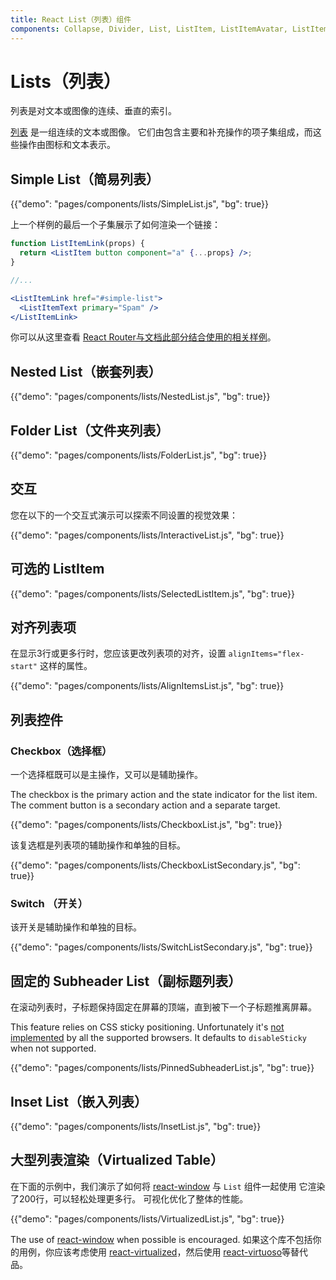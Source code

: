 ```yaml
---
title: React List（列表）组件
components: Collapse, Divider, List, ListItem, ListItemAvatar, ListItemIcon, ListItemSecondaryAction, ListItemText, ListSubheader
---
```


# Lists（列表）

<p class="description">列表是对文本或图像的连续、垂直的索引。</p>

[列表](https://material.io/design/components/lists.html) 是一组连续的文本或图像。 它们由包含主要和补充操作的项子集组成，而这些操作由图标和文本表示。

## Simple List（简易列表）

{{"demo": "pages/components/lists/SimpleList.js", "bg": true}}

上一个样例的最后一个子集展示了如何渲染一个链接：

```jsx
function ListItemLink(props) {
  return <ListItem button component="a" {...props} />;
}

//...

<ListItemLink href="#simple-list">
  <ListItemText primary="Spam" />
</ListItemLink>
```

你可以从这里查看 [React Router与文档此部分结合使用的相关样例](/guides/composition/#react-router)。

## Nested List（嵌套列表）

{{"demo": "pages/components/lists/NestedList.js", "bg": true}}

## Folder List（文件夹列表）

{{"demo": "pages/components/lists/FolderList.js", "bg": true}}

## 交互

您在以下的一个交互式演示可以探索不同设置的视觉效果：

{{"demo": "pages/components/lists/InteractiveList.js", "bg": true}}

## 可选的 ListItem

{{"demo": "pages/components/lists/SelectedListItem.js", "bg": true}}

## 对齐列表项

在显示3行或更多行时，您应该更改列表项的对齐，设置 `alignItems="flex-start"` 这样的属性。

{{"demo": "pages/components/lists/AlignItemsList.js", "bg": true}}

## 列表控件

### Checkbox（选择框）

一个选择框既可以是主操作，又可以是辅助操作。

The checkbox is the primary action and the state indicator for the list item. The comment button is a secondary action and a separate target.

{{"demo": "pages/components/lists/CheckboxList.js", "bg": true}}

该复选框是列表项的辅助操作和单独的目标。

{{"demo": "pages/components/lists/CheckboxListSecondary.js", "bg": true}}

### Switch （开关）

该开关是辅助操作和单独的目标。

{{"demo": "pages/components/lists/SwitchListSecondary.js", "bg": true}}

## 固定的 Subheader List（副标题列表）

在滚动列表时，子标题保持固定在屏幕的顶端，直到被下一个子标题推离屏幕。

This feature relies on CSS sticky positioning. Unfortunately it's [not implemented](https://caniuse.com/#search=sticky) by all the supported browsers. It defaults to `disableSticky` when not supported.

{{"demo": "pages/components/lists/PinnedSubheaderList.js", "bg": true}}

## Inset List（嵌入列表）

{{"demo": "pages/components/lists/InsetList.js", "bg": true}}

## 大型列表渲染（Virtualized Table）

在下面的示例中，我们演示了如何将 [react-window](https://github.com/bvaughn/react-window) 与 `List` 组件一起使用 它渲染了200行，可以轻松处理更多行。 可视化优化了整体的性能。

{{"demo": "pages/components/lists/VirtualizedList.js", "bg": true}}

The use of [react-window](https://github.com/bvaughn/react-window) when possible is encouraged. 如果这个库不包括你的用例，你应该考虑使用 [react-virtualized](https://github.com/bvaughn/react-virtualized)，然后使用 [react-virtuoso](https://github.com/petyosi/react-virtuoso)等替代品。